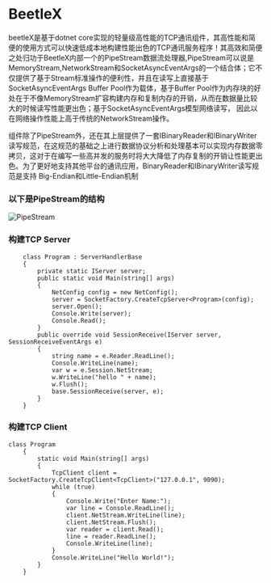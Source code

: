 # BeetleX
beetleX是基于dotnet core实现的轻量级高性能的TCP通讯组件，其高性能和简便的使用方式可以快速低成本地构建性能出色的TCP通讯服务程序！其高效和简便之处归功于BeetleX内部一个的PipeStream数据流处理器,PipeStream可以说是MemoryStream,NetworkStream和SocketAsyncEventArgs的一个结合体；它不仅提供了基于Stream标准操作的便利性，并且在读写上直接基于SocketAsyncEventArgs Buffer Pool作为载体，基于Buffer Pool作为内存块的好处在于不像MemoryStream扩容构建内存和复制内存的开销，从而在数据量比较大的时候读写性能更出色；基于SocketAsyncEventArgs模型网络读写， 因此以在网络操作性能上高于传统的NetworkStream操作。

组件除了PipeStream外，还在其上层提供了一套IBinaryReader和IBinaryWriter读写规范，在这规范的基础之上进行数据协议分析和处理基本可以实现内存数据零拷贝，这对于在编写一些高并发的服务时将大大降低了内存复制的开销让性能更出色。为了更好地支持其他平台的通讯应用，BinaryReader和IBinaryWriter读写规范是支持 Big-Endian和Little-Endian机制

### 以下是PipeStream的结构
![PipeStream](https://github.com/IKende/BeetleX/blob/master/PipeStream.png) 

### 构建TCP Server
```
    class Program : ServerHandlerBase
    {
        private static IServer server;
        public static void Main(string[] args)
        {
            NetConfig config = new NetConfig();
            server = SocketFactory.CreateTcpServer<Program>(config);
            server.Open();
            Console.Write(server);
            Console.Read();
        }
        public override void SessionReceive(IServer server, SessionReceiveEventArgs e)
        {
            string name = e.Reader.ReadLine();
            Console.WriteLine(name);
            var w = e.Session.NetStream;
            w.WriteLine("hello " + name);
            w.Flush();
            base.SessionReceive(server, e);
        }
    }
```
### 构建TCP Client
```
class Program
    {
        static void Main(string[] args)
        {
            TcpClient client = SocketFactory.CreateTcpClient<TcpClient>("127.0.0.1", 9090);
            while (true)
            {
                Console.Write("Enter Name:");
                var line = Console.ReadLine();
                client.NetStream.WriteLine(line);
                client.NetStream.Flush();
                var reader = client.Read();
                line = reader.ReadLine();
                Console.WriteLine(line);
            }
            Console.WriteLine("Hello World!");
        }
    }
```
